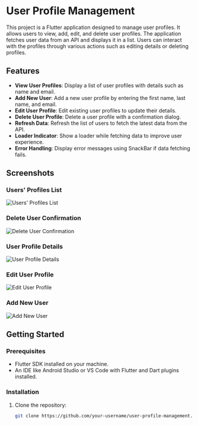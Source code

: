 # User Profile Management

This project is a Flutter application designed to manage user profiles. It allows users to view, add, edit, and delete user profiles. The application fetches user data from an API and displays it in a list. Users can interact with the profiles through various actions such as editing details or deleting profiles.

## Features

- **View User Profiles**: Display a list of user profiles with details such as name and email.
- **Add New User**: Add a new user profile by entering the first name, last name, and email.
- **Edit User Profile**: Edit existing user profiles to update their details.
- **Delete User Profile**: Delete a user profile with a confirmation dialog.
- **Refresh Data**: Refresh the list of users to fetch the latest data from the API.
- **Loader Indicator**: Show a loader while fetching data to improve user experience.
- **Error Handling**: Display error messages using SnackBar if data fetching fails.

## Screenshots

### Users' Profiles List
![Users' Profiles List](Screenshot_1737204189.png)

### Delete User Confirmation
![Delete User Confirmation](Screenshot_1737204319.png)

### User Profile Details
![User Profile Details](Screenshot_1737204379.png)

### Edit User Profile
![Edit User Profile](Screenshot_1737204384.png)

### Add New User
![Add New User](Screenshot_1737204392.png)

## Getting Started

### Prerequisites

- Flutter SDK installed on your machine.
- An IDE like Android Studio or VS Code with Flutter and Dart plugins installed.

### Installation

1. Clone the repository:
   ```bash
   git clone https://github.com/your-username/user-profile-management.git